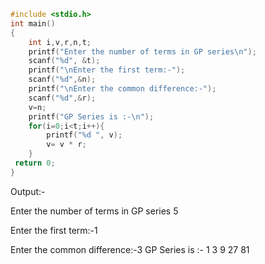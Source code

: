 ```c
#include <stdio.h>
int main()
{
    int i,v,r,n,t;
    printf("Enter the number of terms in GP series\n");
    scanf("%d", &t);
    printf("\nEnter the first term:-");
    scanf("%d",&n);
    printf("\nEnter the common difference:-");
    scanf("%d",&r);
    v=n;
    printf("GP Series is :-\n");
    for(i=0;i<t;i++){
        printf("%d ", v);
        v= v * r;
    }
 return 0;
}
```

Output:-

Enter the number of terms in GP series
5

Enter the first term:-1

Enter the common difference:-3
GP Series is :-
1 3 9 27 81
